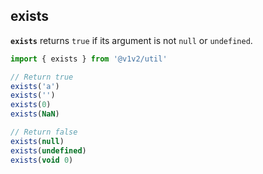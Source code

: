 ## exists

**`exists`** returns `true` if its argument is not `null` or `undefined`.

```js
import { exists } from '@v1v2/util'

// Return true
exists('a')
exists('')
exists(0)
exists(NaN)

// Return false
exists(null)
exists(undefined)
exists(void 0)
```
